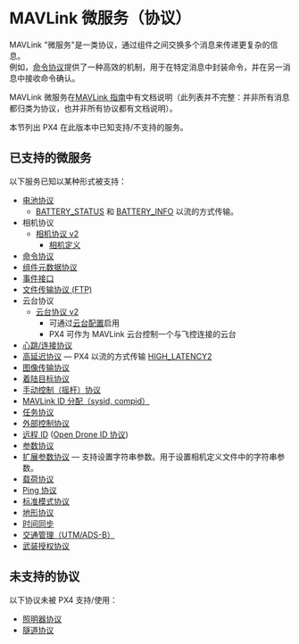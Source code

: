 # MAVLink 微服务（协议）

MAVLink "微服务"是一类协议，通过组件之间交换多个消息来传递更复杂的信息。  
例如，[命令协议](https://mavlink.io/en/services/command.html)提供了一种高效的机制，用于在特定消息中封装命令，并在另一消息中接收命令确认。

MAVLink 微服务在[MAVLink 指南](https://mavlink.io/en/services/)中有文档说明（此列表并不完整：并非所有消息都归类为协议，也并非所有协议都有文档说明）。

本节列出 PX4 在此版本中已知支持/不支持的服务。

## 已支持的微服务

以下服务已知以某种形式被支持：

- [电池协议](https://mavlink.io/en/services/battery.html)  
  - [BATTERY_STATUS](https://mavlink.io/en/messages/common.html#BATTERY_STATUS) 和 [BATTERY_INFO](https://mavlink.io/en/messages/common.html#BATTERY_STATUS) 以流的方式传输。
- 相机协议  
  - [相机协议 v2](https://mavlink.io/en/services/camera.html)  
    - [相机定义](https://mavlink.io/en/services/camera_def.html)
- [命令协议](https://mavlink.io/en/services/command.html)
- [组件元数据协议](https://mavlink.io/en/services/component_information.html)
- [事件接口](https://mavlink.io/en/services/events.html)
- [文件传输协议 (FTP)](https://mavlink.io/en/services/ftp.html)
- 云台协议  
  - [云台协议 v2](https://mavlink.io/en/services/gimbal_v2.html)  
    - 可通过[云台配置](../advanced/gimbal_control.md#mavlink-gimbal-mnt-mode-out-mavlink)启用  
    - PX4 可作为 MAVLink 云台控制一个与飞控连接的云台
- [心跳/连接协议](https://mavlink.io/en/services/heartbeat.html)
- [高延迟协议](https://mavlink.io/en/services/high_latency.html) — PX4 以流的方式传输 [HIGH_LATENCY2](https://mavlink.io/en/messages/common.html#HIGH_LATENCY2)
- [图像传输协议](https://mavlink.io/en/services/image_transmission.html)
- [着陆目标协议](https://mavlink.io/en/services/landing_target.html)
- [手动控制（摇杆）协议](https://mavlink.io/en/services/manual_control.html)
- [MAVLink ID 分配（sysid, compid）](https://mavlink.io/en/services/mavlink_id_assignment.html)
- [任务协议](https://mavlink.io/en/services/mission.html)
- [外部控制协议](https://mavlink.io/en/services/offboard_control.html)
- [远程 ID](../peripherals/remote_id.md) ([Open Drone ID 协议](https://mavlink.io/en/services/opendroneid.html))
- [参数协议](https://mavlink.io/en/services/parameter.html)
- [扩展参数协议](https://mavlink.io/en/services/parameter_ext.html) — 支持设置字符串参数。用于设置相机定义文件中的字符串参数。
- [载荷协议](https://mavlink.io/en/services/payload.html)
- [Ping 协议](https://mavlink.io/en/services/ping.html)
- [标准模式协议](../mavlink/standard_modes.md)
- [地形协议](https://mavlink.io/en/services/terrain.html)
- [时间同步](https://mavlink.io/en/services/timesync.html)
- [交通管理（UTM/ADS-B）](https://mavlink.io/en/services/traffic_management.html)
- [武装授权协议](https://mavlink.io/en/services/arm_authorization.html)

## 未支持的协议

以下协议未被 PX4 支持/使用：

- [照明器协议](https://mavlink.io/en/services/illuminator.html)
- [隧道协议](https://mavlink.io/en/services/tunnel.html)